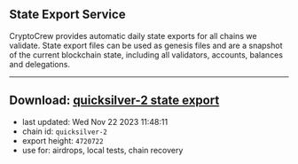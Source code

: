 ## State Export Service
CryptoCrew provides automatic daily state exports for all chains we validate. State export files can be used as genesis files and are a snapshot of the current blockchain state, including all validators, accounts, balances and delegations.

---
**Download: [quicksilver-2 state export](https://dl.ccvalidators.com/SERVICE/quicksilver/quicksilver-2_export_4720722.json)**
---

- last updated: Wed Nov 22 2023 11:48:11
- chain id: `quicksilver-2`
- export height: `4720722`
- use for: airdrops, local tests, chain recovery
